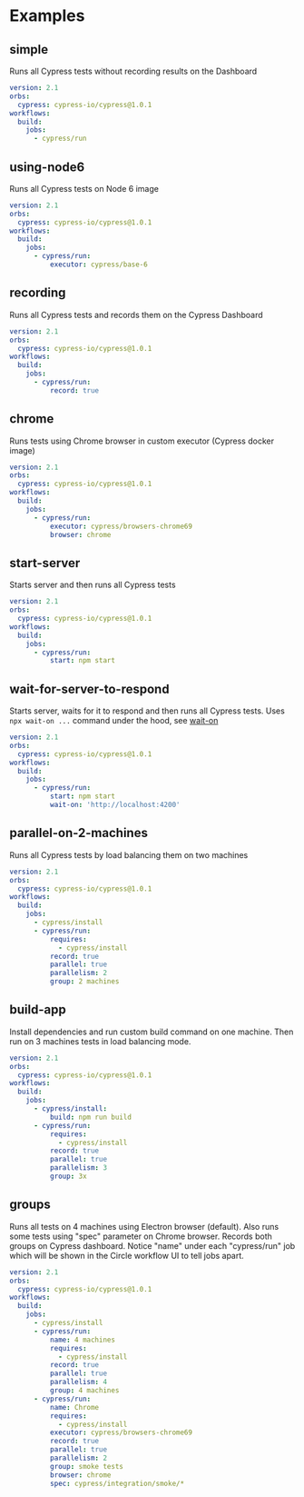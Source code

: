 # Examples

## simple


Runs all Cypress tests without recording results on the Dashboard

```yaml
version: 2.1
orbs:
  cypress: cypress-io/cypress@1.0.1
workflows:
  build:
    jobs:
      - cypress/run

```

## using-node6


Runs all Cypress tests on Node 6 image

```yaml
version: 2.1
orbs:
  cypress: cypress-io/cypress@1.0.1
workflows:
  build:
    jobs:
      - cypress/run:
          executor: cypress/base-6

```

## recording


Runs all Cypress tests and records them on the Cypress Dashboard

```yaml
version: 2.1
orbs:
  cypress: cypress-io/cypress@1.0.1
workflows:
  build:
    jobs:
      - cypress/run:
          record: true

```

## chrome


Runs tests using Chrome browser in custom executor (Cypress docker image)

```yaml
version: 2.1
orbs:
  cypress: cypress-io/cypress@1.0.1
workflows:
  build:
    jobs:
      - cypress/run:
          executor: cypress/browsers-chrome69
          browser: chrome

```

## start-server


Starts server and then runs all Cypress tests

```yaml
version: 2.1
orbs:
  cypress: cypress-io/cypress@1.0.1
workflows:
  build:
    jobs:
      - cypress/run:
          start: npm start

```

## wait-for-server-to-respond


Starts server, waits for it to respond and then runs all Cypress tests. Uses `npx wait-on ...` command under the hood, see [wait-on](https://github.com/jeffbski/wait-on#readme) 

```yaml
version: 2.1
orbs:
  cypress: cypress-io/cypress@1.0.1
workflows:
  build:
    jobs:
      - cypress/run:
          start: npm start
          wait-on: 'http://localhost:4200'

```

## parallel-on-2-machines


Runs all Cypress tests by load balancing them on two machines

```yaml
version: 2.1
orbs:
  cypress: cypress-io/cypress@1.0.1
workflows:
  build:
    jobs:
      - cypress/install
      - cypress/run:
          requires:
            - cypress/install
          record: true
          parallel: true
          parallelism: 2
          group: 2 machines

```

## build-app


Install dependencies and run custom build command on one machine. Then run on 3 machines tests in load balancing mode. 

```yaml
version: 2.1
orbs:
  cypress: cypress-io/cypress@1.0.1
workflows:
  build:
    jobs:
      - cypress/install:
          build: npm run build
      - cypress/run:
          requires:
            - cypress/install
          record: true
          parallel: true
          parallelism: 3
          group: 3x

```

## groups


Runs all tests on 4 machines using Electron browser (default). Also runs some tests using "spec" parameter on Chrome browser. Records both groups on Cypress dashboard. Notice "name" under each "cypress/run" job which will be shown in the Circle workflow UI to tell jobs apart. 

```yaml
version: 2.1
orbs:
  cypress: cypress-io/cypress@1.0.1
workflows:
  build:
    jobs:
      - cypress/install
      - cypress/run:
          name: 4 machines
          requires:
            - cypress/install
          record: true
          parallel: true
          parallelism: 4
          group: 4 machines
      - cypress/run:
          name: Chrome
          requires:
            - cypress/install
          executor: cypress/browsers-chrome69
          record: true
          parallel: true
          parallelism: 2
          group: smoke tests
          browser: chrome
          spec: cypress/integration/smoke/*

```

